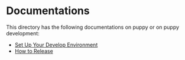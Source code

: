 # Documentations

This directory has the following documentations on puppy or on puppy development:

- [Set Up Your Develop Environment](./setup-dev.md)
- [How to Release](./how-to-release.md)
